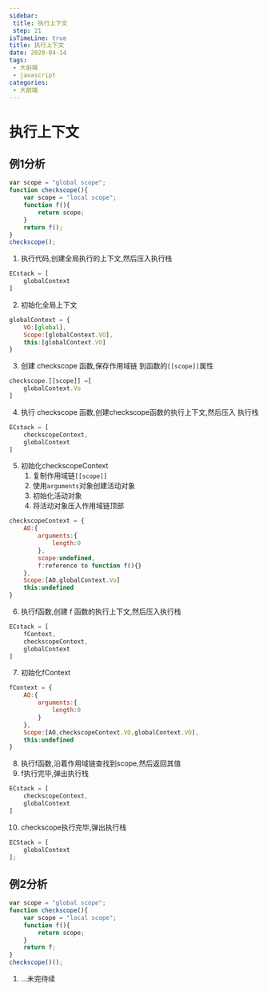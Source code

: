 ```yaml
---
sidebar:
 title: 执行上下文
 step: 21
isTimeLine: true
title: 执行上下文
date: 2020-04-14
tags:
 - 大前端
 - javascript
categories:
 - 大前端
---
```

# 执行上下文

## 例1分析
```js
var scope = "global scope";
function checkscope(){
    var scope = "local scope";
    function f(){
        return scope;
    }
    return f();
}
checkscope();
```
1. 执行代码,创建全局执行的上下文,然后压入执行栈
```js
ECstack = [
    globalContext
]
```
2. 初始化全局上下文
```js
globalContext = {
    VO:[global],
    Scope:[globalContext.VO],
    this:[globalContext.VO]
}
```
3. 创建 checkscope 函数,保存作用域链 到函数的``[[scope]]``属性
```js
checkscope.[[scope]] =[
    globalContext.Vo
]
```
4. 执行 checkscope 函数,创建checkscope函数的执行上下文,然后压入 执行栈
```js
ECstack = [
    checkscopeContext,
    globalContext
]
```
5. 初始化checkscopeContext
   1. 复制作用域链``[[scope]]``
   2. 使用``arguments``对象创建活动对象
   3. 初始化活动对象
   4. 将活动对象压入作用域链顶部
```js
checkscopeContext = {
    AO:{
        arguments:{
            length:0
        },
        scope:undefined,
        f:reference to function f(){}
    },
    Scope:[AO,globalContext.Vo]
    this:undefined
}
```
6. 执行f函数,创建 f 函数的执行上下文,然后压入执行栈
```js
ECstack = [
    fContext,
    checkscopeContext,
    globalContext
]
```
7. 初始化fContext
```js
fContext = {
    AO:{
        arguments:{
            length:0
        }
    },
    Scope:[AO,checkscopeContext.VO,globalContext.VO],
    this:undefined
}
```
8. 执行f函数,沿着作用域链查找到scope,然后返回其值
9. f执行完毕,弹出执行栈
```js
ECstack = [
    checkscopeContext,
    globalContext
]
```
10. checkscope执行完毕,弹出执行栈
```js
ECStack = [
    globalContext
];
```

## 例2分析
```js
var scope = "global scope";
function checkscope(){
    var scope = "local scope";
    function f(){
        return scope;
    }
    return f;
}
checkscope()();
```
1. ...未完待续

<comment/>